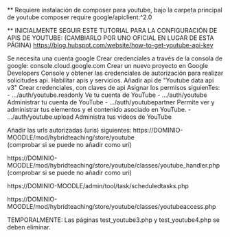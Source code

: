 

** Requiere instalación de composer para youtube, bajo la carpeta principal de youtube
    composer require google/apiclient:^2.0

**
INICIALMENTE SEGUIR ESTE TUTORIAL PARA LA CONFIGURACIÓN DE APIS DE YOUTUBE: 
(CAMBIARLO POR UNO OFICIAL EN LUGAR DE ESTA PÁGINA)
https://blog.hubspot.com/website/how-to-get-youtube-api-key


Se necesita una cuenta google
Crear credenciales a través de la consola de google: console.cloud.google.com 
Crear un nuevo proyecto en Google Developers Console y obtener las credenciales de autorización para realizar solicitudes api.
Habilitar apis y servicios.
Añadir api de "Youtube data api v3"
Crear credenciales, con claves de api
Asignar los permisos siguienTes:
			- .../auth/youtube.readonly     Ve tu cuenta de YouTube
			- .../auth/youtube				Administrar tu cuenta de YouTube
			- .../auth/youtubepartner		Permite ver y administrar tus elementos y el contenido asociado en YouTube.
			- .../auth/youtube.upload   	Administra tus videos de YouTube


Añadir las urls autorizadas (uris) siguientes:
https://DOMINIO-MOODLE/mod/hybridteaching/store/youtube    
    (comprobar si se puede no añadir como uri)

https://DOMINIO-MOODLE/mod/hybridteaching/store/youtube/classes/youtube_handler.php
    (comprobar si se puede no añadir como uri)

https://DOMINIO-MOODLE/admin/tool/task/scheduledtasks.php

https://DOMINIO-MOODLE/mod/hybridteaching/store/youtube/classes/youtubeaccess.php



TEMPORALMENTE:
Las páginas test_youtube3.php y test_youtube4.php se deben eliminar.

